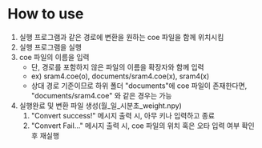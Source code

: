 # How to use

1. 실행 프로그램과 같은 경로에 변환을 원하는 coe 파일을 함께 위치시킴
2. 실행 프로그램을 실행
3. coe 파일의 이름을 입력
    - 단, 경로를 포함하지 않은 파일의 이름을 확장자와 함께 입력
    - ex) sram4.coe(o), documents/sram4.coe(x), sram4(x)
    - 상대 경로 기준이므로 하위 폴더 "documents"에 coe 파일이 존재한다면, "documents/sram4.coe" 와 같은 경우는 가능
4. 실행완료 및 변환 파일 생성(월_일_시분초_weight.npy)
    1. "Convert success!" 메시지 출력 시, 아무 키나 입력하고 종료
    2. "Convert Fail..." 메시지 출력 시, coe 파일의 위치 혹은 오타 입력 여부 확인 후 재실행